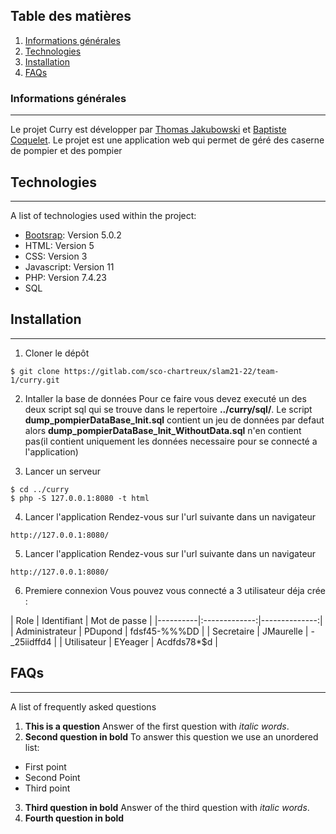 ## Table des matières
1. [Informations générales](#informations-générales)
2. [Technologies](#technologies)
3. [Installation](#installation)
5. [FAQs](#faqs)
### Informations générales
***
Le projet Curry est développer par [Thomas Jakubowski](https://gitlab.com/T.Jakubowski) et [Baptiste Coquelet](https://gitlab.com/B.CoQueLeT).
Le projet est une application web qui permet de géré des caserne de pompier et des pompier 
## Technologies
***
A list of technologies used within the project:
* [Bootsrap](https://getbootstrap.com/docs/5.0/getting-started/introduction/): Version 5.0.2
* HTML: Version 5
* CSS: Version 3
* Javascript: Version 11
* PHP: Version 7.4.23
* SQL

## Installation
***

1. Cloner le dépôt
```
$ git clone https://gitlab.com/sco-chartreux/slam21-22/team-1/curry.git
```
2. Intaller la base de données
Pour ce faire vous devez executé un des deux script sql qui se trouve dans le repertoire **../curry/sql/**.
Le script **dump_pompierDataBase_Init.sql** contient un jeu de données par defaut alors **dump_pompierDataBase_Init_WithoutData.sql** n'en contient pas(il contient uniquement les données necessaire pour se connecté a l'application)

3. Lancer un serveur
```
$ cd ../curry
$ php -S 127.0.0.1:8080 -t html
```

4. Lancer l'application
Rendez-vous sur l'url suivante dans un navigateur
```
http://127.0.0.1:8080/
```

5. Lancer l'application
Rendez-vous sur l'url suivante dans un navigateur
```
http://127.0.0.1:8080/
```

6. Premiere connexion
Vous pouvez vous connecté a 3 utilisateur déja crée :

| Role | Identifiant | Mot de passe | |----------|:-------------:|--------------:| | Administrateur | PDupond | fdsf45-%%%DD | | Secretaire | JMaurelle | -_25iidffd4 | | Utilisateur | EYeager | Acdfds78*$d |


## FAQs
***
A list of frequently asked questions
1. **This is a question**
Answer of the first question with _italic words_. 
2. __Second question in bold__ 
To answer this question we use an unordered list:
* First point
* Second Point
* Third point
3. **Third question in bold**
Answer of the third question with *italic words*.
4. **Fourth question in bold**



